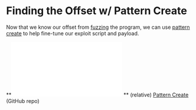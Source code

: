 
# Finding the Offset w/ Pattern Create
Now that we know our offset from [fuzzing](/nested-repos/PNPT-study-guide/PEH/buffer-overflows/fuzzing.md) the program, we can use [pattern create](/cybersecurity/tools/pattern-create.md) to help fine-tune our exploit script and payload.

**![ See Pattern Create](/cybersecurity/tools/pattern-create.md)
** (relative)
[Pattern Create](https://github.com/TrshPuppy/obsidian-notes/blob/main/cybersecurity/tools/pattern-create.md) (GitHub repo)

